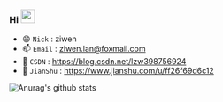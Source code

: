 ### Hi <img src="https://media.giphy.com/media/hvRJCLFzcasrR4ia7z/giphy.gif" width="25px">
- 😄 `Nick` : ziwen
- 📫 `Email` : ziwen.lan@foxmail.com
- 🚀 `CSDN` : https://blog.csdn.net/lzw398756924
- 🎯 `JianShu` : https://www.jianshu.com/u/ff26f69d6c12
<!--
**gdutxiaoxu/gdutxiaoxu** is a ✨ _special_ ✨ repository because its `README.md` (this file) appears on your GitHub profile.

Here are some ideas to get you started:

- 🔭 I’m currently working on ...
- 🌱 I’m currently learning ...
- 👯 I’m looking to collaborate on ...
- 🤔 I’m looking for help with ...
- 💬 Ask me about ...
- 📫 How to reach me: ...
- 😄 Pronouns: ...
- ⚡ Fun fact: ...
-->

![Anurag's github stats](https://github-readme-stats.vercel.app/api?username=ziwenL&show_icons=true)

